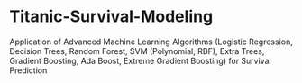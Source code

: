 # Titanic-Survival-Modeling
Application of Advanced Machine Learning Algorithms (Logistic Regression, Decision Trees, Random Forest, SVM (Polynomial, RBF), Extra Trees, Gradient Boosting, Ada Boost, Extreme Gradient Boosting) for Survival Prediction
